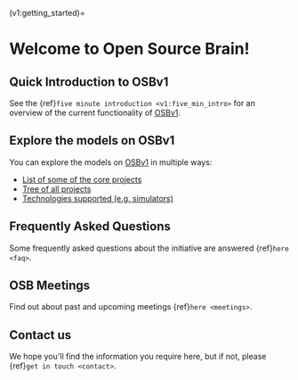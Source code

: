 (v1:getting_started)=
# Welcome to Open Source Brain!

## Quick Introduction to OSBv1

See the {ref}`five minute introduction <v1:five_min_intro>` for an overview of the current functionality of [OSBv1](https://v1.opensourcebrain.org).

## Explore the models on OSBv1

You can explore the models on [OSBv1](https://v1.opensourcebrain.org) in multiple ways:

- [List of some of the core projects](http://v1.opensourcebrain.org/projects)
- [Tree of all projects](http://v1.opensourcebrain.org/projects#cells)
- [Technologies supported (e.g. simulators)](http://v1.opensourcebrain.org/projects#technology)

## Frequently Asked Questions

Some frequently asked questions about the initiative are answered {ref}`here <faq>`.


## OSB Meetings

Find out about past and upcoming meetings {ref}`here <meetings>`.


## Contact us

We hope you'll find the information you require here, but if not, please {ref}`get in touch <contact>`.
